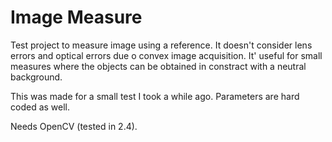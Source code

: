 # Image Measure

Test project to measure image using a reference. It doesn't consider lens errors and optical errors due o convex image acquisition. It' useful for small measures where the objects can be obtained in constract with a neutral background.

This was made for a small test I took a while ago. Parameters are hard coded as well.

Needs OpenCV (tested in 2.4).
